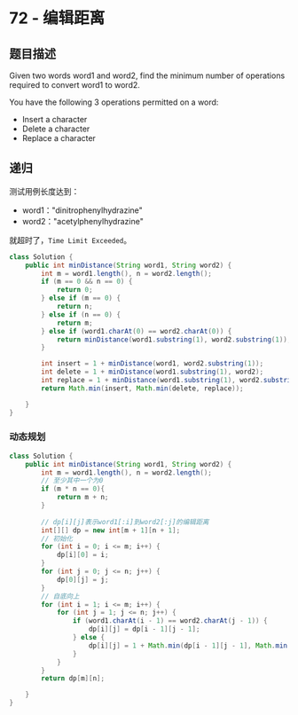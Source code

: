 # 72 - 编辑距离

## 题目描述
Given two words word1 and word2, find the minimum number of operations required to convert word1 to word2.

You have the following 3 operations permitted on a word:

- Insert a character
- Delete a character
- Replace a character



## 递归
测试用例长度达到：
- word1："dinitrophenylhydrazine"
- word2："acetylphenylhydrazine"

就超时了，`Time Limit Exceeded`。

```java
class Solution {
    public int minDistance(String word1, String word2) {
        int m = word1.length(), n = word2.length();
        if (m == 0 && n == 0) {
            return 0;
        } else if (m == 0) {
            return n;
        } else if (n == 0) {
            return m;
        } else if (word1.charAt(0) == word2.charAt(0)) {
            return minDistance(word1.substring(1), word2.substring(1));
        }

        int insert = 1 + minDistance(word1, word2.substring(1));
        int delete = 1 + minDistance(word1.substring(1), word2);
        int replace = 1 + minDistance(word1.substring(1), word2.substring(1));
        return Math.min(insert, Math.min(delete, replace));

    }
}
```

### 动态规划

```java
class Solution {
    public int minDistance(String word1, String word2) {
        int m = word1.length(), n = word2.length();
        // 至少其中一个为0
        if (m * n == 0){
            return m + n;
        }
        
        // dp[i][j]表示word1[:i]到word2[:j]的编辑距离
        int[][] dp = new int[m + 1][n + 1];
        // 初始化
        for (int i = 0; i <= m; i++) {
            dp[i][0] = i;
        }
        for (int j = 0; j <= n; j++) {
            dp[0][j] = j;
        }
        // 自底向上
        for (int i = 1; i <= m; i++) {
            for (int j = 1; j <= n; j++) {
                if (word1.charAt(i - 1) == word2.charAt(j - 1)) {
                    dp[i][j] = dp[i - 1][j - 1];
                } else {
                    dp[i][j] = 1 + Math.min(dp[i - 1][j - 1], Math.min(dp[i - 1][j], dp[i][j - 1]));
                }
            }
        }
        return dp[m][n];

    }
}
```